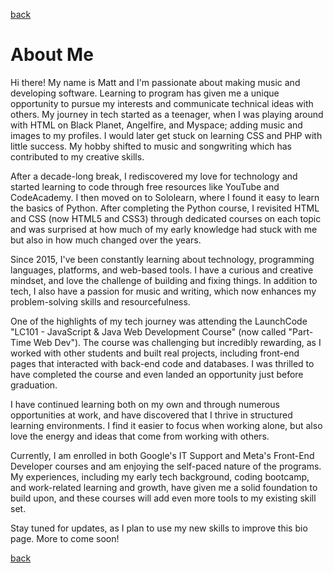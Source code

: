 [back](./)

# About Me

Hi there! My name is Matt and I'm passionate about making music and developing software. Learning to program has given me a unique opportunity to pursue my interests and communicate technical ideas with others. My journey in tech started as a teenager, when I was playing around with HTML on Black Planet, Angelfire, and Myspace; adding music and images to my profiles. I would later get stuck on learning CSS and PHP with little success. My hobby shifted to music and songwriting which has contributed to my creative skills.
            
After a decade-long break, I rediscovered my love for technology and started learning to code through free resources like YouTube and CodeAcademy. I then moved on to Sololearn, where I found it easy to learn the basics of Python. After completing the Python course, I revisited HTML and CSS (now HTML5 and CSS3) through dedicated courses on each topic and was surprised at how much of my early knowledge had stuck with me but also in how much changed over the years.

Since 2015, I've been constantly learning about technology, programming languages, platforms, and web-based tools. I have a curious and creative mindset, and love the challenge of building and fixing things. In addition to tech, I also have a passion for music and writing, which now enhances my problem-solving skills and resourcefulness.

One of the highlights of my tech journey was attending the LaunchCode "LC101 - JavaScript & Java Web Development Course" (now called "Part-Time Web Dev"). The course was challenging but incredibly rewarding, as I worked with other students and built real projects, including front-end pages that interacted with back-end code and databases. I was thrilled to have completed the course and even landed an opportunity just before graduation.

I have continued learning both on my own and through numerous opportunities at work, and have discovered that I thrive in structured learning environments. I find it easier to focus when working alone, but also love the energy and ideas that come from working with others.

Currently, I am enrolled in both Google's IT Support and Meta's Front-End Developer courses and am enjoying the self-paced nature of the programs. My experiences, including my early tech background, coding bootcamp, and work-related learning and growth, have given me a solid foundation to build upon, and these courses will add even more tools to my existing skill set.

Stay tuned for updates, as I plan to use my new skills to improve this bio page. More to come soon!

[back](./)